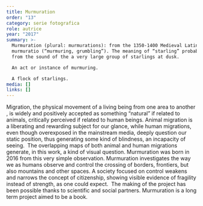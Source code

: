 ```yaml
---
title: Murmuration
order: "13"
category: serie fotografica
role: autrice
year: "2017"
summary: >-
  Murmuration (plural: murmurations): from the 1350-1400 Medieval Latin
  murmuratio ‎(“murmuring, grumbling”). The meaning of “starling” probably comes
  from the sound of the a very large group of starlings at dusk.

  An act or instance of murmuring.

  A flock of starlings.
media: []
links: []
---
```

Migration, the physical movement of a living being from one area to another , is widely and positively accepted as something “natural” if related to animals, critically perceived if related to human beings. Animal migration is a liberating and rewarding subject for our glance, while human migrations, even though overexposed in the mainstream media, deeply question our static position, thus generating some kind of blindness, an incapacity of seeing.  The overlapping maps of both animal and human migrations generate, in this work, a kind of visual question. Murmuration was born in 2016 from this very simple observation. Murmuration investigates the way we as humans observe and control the crossing of borders, frontiers, but also mountains and other spaces. A society focused on control weakens and narrows the concept of citizenship, showing visible evidence of fragility instead of strength, as one could expect.  The making of the project has been possible thanks to scientific and social partners. Murmuration is a long term project aimed to be a book.
